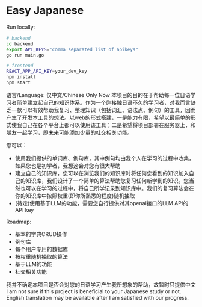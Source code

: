 # Easy Japanese
Run locally:
```bash
# backend
cd backend
export API_KEYS="comma separated list of apikeys"
go run main.go

# frontend
REACT_APP_API_KEY=your_dev_key
npm install
npm start
```

语言/Language: 仅中文/Chinese Only Now
本项目的目的在于帮助每一位日语学习者简单建立起自己的知识体系。作为一个刚接触日语不久的学习者，对我而言缺乏一款可以有效帮助我复习、整理知识（包括词汇、语法点、例句）的工具，因而产生了开发本工具的想法。以web的形式搭建，一是能力有限，希望以最简单的形式使我自己在各个平台上都可以使用该工具；二是希望将项目部署在服务器上，和朋友一起学习，即未来可能添加少量的社交相关功能。

您可以：
* 使用我们提供的单词库、例句库，其中例句均由我个人在学习的过程中收集，如果您也是初学者，我想这会对您有很大帮助
* 建立自己的知识库，您可以在浏览我们的知识库时将任何您看到的知识加入自己的知识库，我们设计了一个简单的算法帮助您复习任何新学到的知识。您当然也可以在学习的过程中，将自己所学记录到知识库中。我们的复习算法会在你的知识库中按照权重(即你所熟悉的程度)随机抽取
* (待定)使用基于LLM的功能，需要您自行提供对其openai接口的LLM API的API key

Roadmap:
* 基本的字典CRUD操作
* 例句库
* 每个用户专用的数据库
* 按权重随机抽取的算法
* 基于LLM的功能
* 社交相关功能

我并不确定本项目是否会对您的日语学习产生我所想象的帮助，故暂时只提供中文
I am not sure if this project is beneficial to your Japanese study or not. English translation may be available after I am satisfied with our progress.
